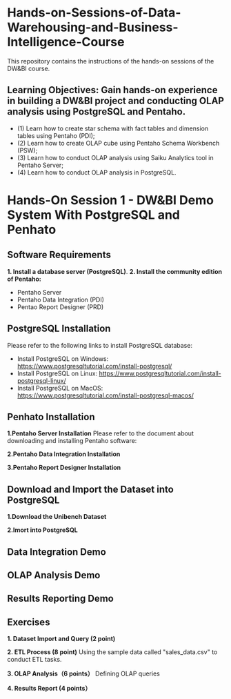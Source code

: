 # Hands-on-Sessions-of-Data-Warehousing-and-Business-Intelligence-Course
This repository contains the instructions of the hands-on sessions of the DW&amp;BI course.

## Learning Objectives: Gain hands-on experience in building a DW&BI project and conducting OLAP analysis using PostgreSQL and Pentaho.
- (1) Learn how to create star schema with fact tables and dimension tables using Pentaho (PDI);
- (2) Learn how to create OLAP cube using Pentaho Schema Workbench (PSW);
- (3) Learn how to conduct OLAP analysis using Saiku Analytics tool in Pentaho Server;
- (4) Learn how to conduct OLAP analysis in PostgreSQL. 


# Hands-On Session 1 - DW&BI Demo System With PostgreSQL and Penhato 

## Software Requirements

**1. Install a database server (PostgreSQL)**.
**2. Install the community edition of Pentaho:**
- Pentaho Server
- Pentaho Data Integration (PDI)
- Pentao Report Designer (PRD)

## PostgreSQL Installation
Please refer to the following links to install PostgreSQL database:
* Install PostgreSQL on Windows: 
https://www.postgresqltutorial.com/install-postgresql/
* Install PostgreSQL on Linux: 
https://www.postgresqltutorial.com/install-postgresql-linux/
* Install PostgreSQL on MacOS: 
https://www.postgresqltutorial.com/install-postgresql-macos/



## Penhato Installation
**1.Pentaho Server Installation**
Please refer to the document about downloading and installing Pentaho software:


**2.Pentaho Data Integration Installation**


**3.Pentaho Report Designer Installation**

## Download and Import the Dataset into PostgreSQL
**1.Download the Unibench Dataset**

**2.Imort into PostgreSQL**




## Data Integration Demo



## OLAP Analysis Demo


## Results Reporting Demo




## Exercises

**1. Dataset Import and Query (2 point)** 




**2. ETL Process (8 point)** 
Using the sample data called "sales_data.csv" to conduct ETL tasks.



**3. OLAP Analysis（6 points）**
Defining OLAP queries



**4. Results Report (4 points）**
